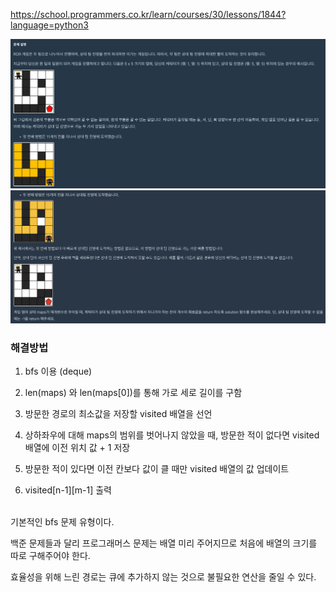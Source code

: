 https://school.programmers.co.kr/learn/courses/30/lessons/1844?language=python3

![Alt text](image.png)
![Alt text](image-1.png)

### 해결방법

1. bfs 이용 (deque)

2. len(maps) 와 len(maps[0])를 통해 가로 세로 길이를 구함

3. 방문한 경로의 최소값을 저장할 visited 배열을 선언

4. 상하좌우에 대해 maps의 범위를 벗어나지 않았을 때, 방문한 적이 없다면 visited	 배열에 이전 위치 값 + 1 저장

5. 방문한 적이 있다면 이전 칸보다 값이 클 때만 visited 배열의 값 업데이트

6. visited[n-1][m-1] 출력

<br>
기본적인 bfs 문제 유형이다.

백준 문제들과 달리 프로그래머스 문제는 배열 미리 주어지므로 처음에 배열의 크기를 따로 구해주어야 한다.

효율성을 위해 느린 경로는 큐에 추가하지 않는 것으로 불필요한 연산을 줄일 수 있다.